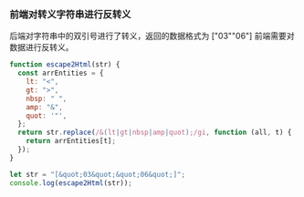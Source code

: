 ### 前端对转义字符串进行反转义

后端对字符串中的双引号进行了转义，返回的数据格式为 [&quot;03&quot;&quot;06&quot;] 前端需要对数据进行反转义。

```js
function escape2Html(str) {
  const arrEntities = {
    lt: "<",
    gt: ">",
    nbsp: " ",
    amp: "&",
    quot: '"',
  };
  return str.replace(/&(lt|gt|nbsp|amp|quot);/gi, function (all, t) {
    return arrEntities[t];
  });
}

let str = "[&quot;03&quot;&quot;06&quot;]";
console.log(escape2Html(str));
```
